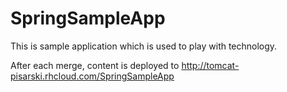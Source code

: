 # SpringSampleApp

This is sample application which is used to play with technology.

After each merge, content is deployed to http://tomcat-pisarski.rhcloud.com/SpringSampleApp
